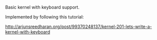 Basic kernel with keyboard support.

Implemented by following this tutorial: 	

http://arjunsreedharan.org/post/99370248137/kernel-201-lets-write-a-kernel-with-keyboard



